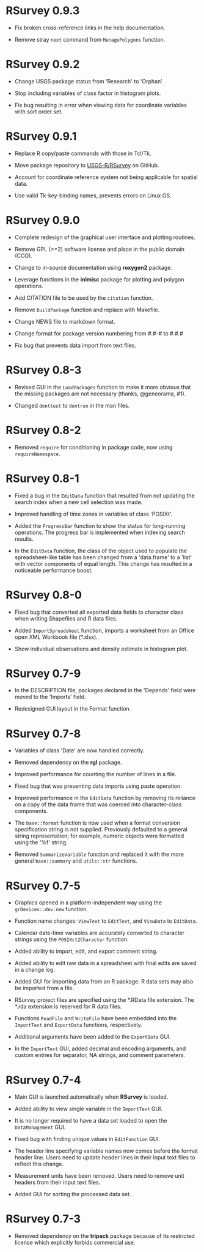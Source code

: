 # RSurvey 0.9.3

- Fix broken cross-reference links in the help documentation.

- Remove stray `next` command from `ManagePolygons` function.

# RSurvey 0.9.2

- Change USGS package status from 'Research' to 'Orphan'.

- Stop including variables of class factor in histogram plots.

- Fix bug resulting in error when viewing data for coordinate variables with sort order set.

# RSurvey 0.9.1

- Replace R copy/paste commands with those in Tcl/Tk.

- Move package repository to [USGS-R/RSurvey](https://github.com/USGS-R/RSurvey) on GitHub.

- Account for coordinate reference system not being applicable for spatial data.

- Use valid Tk-key-binding names, prevents errors on Linux OS.

# RSurvey 0.9.0

- Complete redesign of the graphical user interface and plotting routines.

- Remove GPL (>=2) software license and place in the public domain (CCO).

- Change to in-source documentation using **roxygen2** package.

- Leverage functions in the **inlmisc** package for plotting and polygon operations.

- Add CITATION file to be used by the `citation` function.

- Remove `BuildPackage` function and replace with Makefile.

- Change NEWS file to markdown format.

- Change format for package version numbering from #.#-# to #.#.#

- Fix bug that prevents data import from text files.

# RSurvey 0.8-3

- Revised GUI in the `LoadPackages` function to make it more obvious that the
  missing packages are not necessary (thanks, @geneorama, #1).

- Changed `donttest` to `dontrun` in the man files.

# RSurvey 0.8-2

- Removed `require` for conditioning in package code, now using `requireNamespace`.

# RSurvey 0.8-1

- Fixed a bug in the `EditData` function that resulted from not updating the
  search index when a new cell selection was made.

- Improved handling of time zones in variables of class 'POSIXt'.

- Added the `ProgressBar` function to show the status for long-running operations.
  The progress bar is implemented when indexing search results.

- In the `EditData` function, the class of the object used to populate the
  spreadsheet-like table has been changed from a 'data.frame' to a 'list'
  with vector components of equal length.
  This change has resulted in a noticeable performance boost.

# RSurvey 0.8-0

- Fixed bug that converted all exported data fields to character class when
  writing Shapefiles and R data files.

- Added `ImportSpreadsheet` function, imports a worksheet from an Office open XML Workbook file (*.xlsx).

- Show individual observations and density estimate in histogram plot.

# RSurvey 0.7-9

- In the DESCRIPTION file, packages declared in the 'Depends' field were moved to the 'Imports' field.

- Redesigned GUI layout in the Format function.

# RSurvey 0.7-8

- Variables of class 'Date' are now handled correctly.

- Removed dependency on the **rgl** package.

- Improved performance for counting the number of lines in a file.

- Fixed bug that was preventing data imports using paste operation.

- Improved performance in the `EditData` function by removing its reliance on a
  copy of the data frame that was coerced into character-class components.

- The `base::format` function is now used when a format conversion specification string is not supplied.
  Previously defaulted to a general string representation; for example,
  numeric objects were formatted using the '%f' string.

- Removed `SummarizeVariable` function and replaced it with the more general
  `base::summary` and `utils::str` functions.

# RSurvey 0.7-5

- Graphics opened in a platform-independent way using the `grDevices::dev.new` function.

- Function name changes: `ViewText` to `EditText`, and `ViewData` to `EditData`.

- Calendar date-time variables are accurately converted to character strings
  using the `POSIXct2Character` function.

- Added ability to import, edit, and export comment string.

- Added ability to edit raw data in a spreadsheet with final edits are saved in a change log.

- Added GUI for importing data from an R package. R data sets may also be imported from a file.

- RSurvey project files are specified using the *.RData file extension.
  The *.rda extension is reserved for R data files.

- Functions `ReadFile` and `WriteFile` have been embedded into the
  `ImportText` and `ExportData` functions, respectively.

- Additional arguments have been added to the `ExportData` GUI.

- In the `ImportText` GUI, added decimal and encoding arguments, and custom
  entries for separator, NA strings, and comment parameters.

# RSurvey 0.7-4

- Main GUI is launched automatically when **RSurvey** is loaded.

- Added ability to view single variable in the `ImportText` GUI.

- It is no longer required to have a data set loaded to open the `DataManagement` GUI.

- Fixed bug with finding unique values in `EditFunction` GUI.

- The header line specifying variable names now comes before the format header line.
  Users need to update header lines in their input text files to reflect this change.

- Measurement units have been removed.
  Users need to remove unit headers from their input text files.

- Added GUI for sorting the processed data set.

# RSurvey 0.7-3

- Removed dependency on the **tripack** package because of its restricted
  license which explicitly forbids commercial use.
